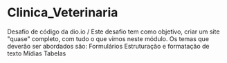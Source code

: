 # Clinica_Veterinaria
Desafio de código da dio.io / Este desafio tem como objetivo, criar um site "quase" completo, com tudo o que vimos neste módulo. Os temas que deverão ser abordados são: Formulários Estruturação e formatação de texto Mídias Tabelas 
